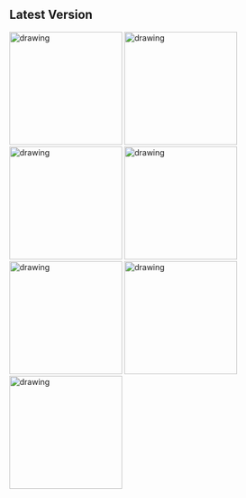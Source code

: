 ## Latest Version

<img src="https://github.com/Rafie97/Scan-App/assets/11741706/ebf958f1-977b-4666-b649-b826cea510c9" alt="drawing" width="200"/>
<img src="https://github.com/Rafie97/Scan-App/assets/11741706/e3b57b84-5fb3-4bad-a44e-1f4a66a4ea10" alt="drawing" width="200"/>
<img src="https://github.com/Rafie97/Scan-App/assets/11741706/e03c453e-ed00-429f-8399-0be334db59ba" alt="drawing" width="200"/>
<img src="https://github.com/Rafie97/Scan-App/assets/11741706/e4afaa17-01b9-4f93-a71e-d890a4ca0cfd" alt="drawing" width="200"/>
<img src="https://github.com/Rafie97/Scan-App/assets/11741706/a7f9585c-4e0c-4988-933c-a11e58ae3da8" alt="drawing" width="200"/>
<img src="https://github.com/Rafie97/Scan-App/assets/11741706/1ae47528-0920-47e3-b291-ebc263d73a53" alt="drawing" width="200"/>
<img src="https://github.com/Rafie97/Scan-App/assets/11741706/8c7b4a33-2212-4f01-8da5-40e5b43fda0f" alt="drawing" width="200"/>

